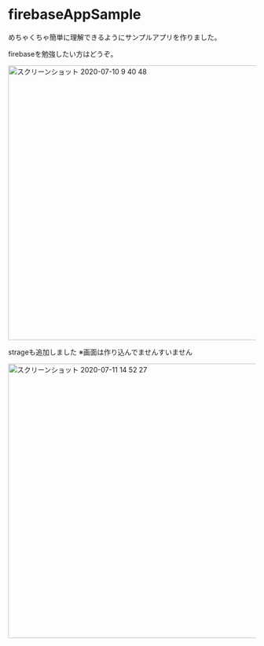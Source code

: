 # firebaseAppSample

めちゃくちゃ簡単に理解できるようにサンプルアプリを作りました。

firebaseを勉強したい方はどうぞ。


<img width="559" alt="スクリーンショット 2020-07-10 9 40 48" src="https://user-images.githubusercontent.com/57295201/87103943-70fe9380-c291-11ea-8135-fe999d4c3463.png">

strageも追加しました
※画面は作り込んでませんすいません

<img width="559" alt="スクリーンショット 2020-07-11 14 52 27" src="https://user-images.githubusercontent.com/57295201/87217618-26127800-c386-11ea-8cac-9d039b8000c1.png">
